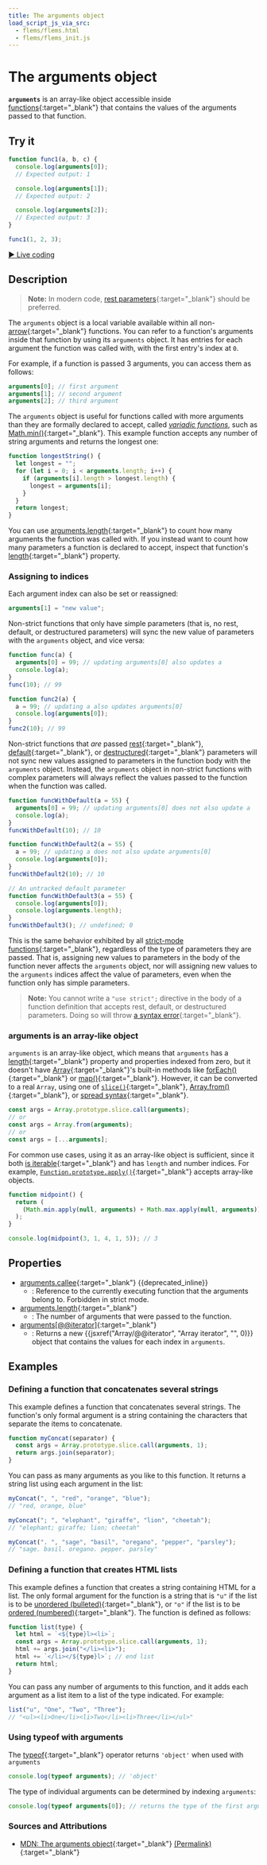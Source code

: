 ```yaml
---
title: The arguments object
load_script_js_via_src:
  - flems/flems.html
  - flems/flems_init.js
---
```


<!-- TODO: Fix jsxref links -->
# The arguments object

**`arguments`** is an array-like object accessible inside [functions](https://developer.mozilla.org/en-US/docs/Web/JavaScript/Guide/Functions){:target="_blank"} that contains the values of the arguments passed to that function.

## Try it

```js
function func1(a, b, c) {
  console.log(arguments[0]);
  // Expected output: 1

  console.log(arguments[1]);
  // Expected output: 2

  console.log(arguments[2]);
  // Expected output: 3
}

func1(1, 2, 3);
```

[&#9658; Live coding](#flems-enable)

## Description

> **Note:** In modern code, [rest parameters](https://developer.mozilla.org/en-US/docs/Web/JavaScript/Reference/Functions/rest_parameters){:target="_blank"} should be preferred.

The `arguments` object is a local variable available within all non-[arrow](https://developer.mozilla.org/en-US/docs/Web/JavaScript/Reference/Functions/Arrow_functions){:target="_blank"} functions. You can refer to a function's arguments inside that function by using its `arguments` object. It has entries for each argument the function was called with, with the first entry's index at `0`.

For example, if a function is passed 3 arguments, you can access them as follows:

```js
arguments[0]; // first argument
arguments[1]; // second argument
arguments[2]; // third argument
```

The `arguments` object is useful for functions called with more arguments than they are formally declared to accept, called [_variadic functions_](https://en.wikipedia.org/wiki/Variadic_function), such as [Math.min()](https://developer.mozilla.org/en-US/docs/Web/JavaScript/Reference/Global_Objects/Math/min){:target="_blank"}. This example function accepts any number of string arguments and returns the longest one:

```js
function longestString() {
  let longest = "";
  for (let i = 0; i < arguments.length; i++) {
    if (arguments[i].length > longest.length) {
      longest = arguments[i];
    }
  }
  return longest;
}
```

You can use [arguments.length](https://developer.mozilla.org/en-US/docs/Web/JavaScript/Reference/Functions/arguments){:target="_blank"} to count how many arguments the function was called with. If you instead want to count how many parameters a function is declared to accept, inspect that function's [length](https://developer.mozilla.org/en-US/docs/Web/JavaScript/Reference/Function/length){:target="_blank"} property.

### Assigning to indices

Each argument index can also be set or reassigned:

```js
arguments[1] = "new value";
```

Non-strict functions that only have simple parameters (that is, no rest, default, or destructured parameters) will sync the new value of parameters with the `arguments` object, and vice versa:

```js
function func(a) {
  arguments[0] = 99; // updating arguments[0] also updates a
  console.log(a);
}
func(10); // 99

function func2(a) {
  a = 99; // updating a also updates arguments[0]
  console.log(arguments[0]);
}
func2(10); // 99
```

Non-strict functions that _are_ passed [rest](https://developer.mozilla.org/en-US/docs/Web/JavaScript/Reference/Functions/rest_parameters){:target="_blank"}, [default](https://developer.mozilla.org/en-US/docs/Web/JavaScript/Reference/Functions/Default_parameters){:target="_blank"}, or [destructured](https://developer.mozilla.org/en-US/docs/Web/JavaScript/Reference/Operators/Destructuring_assignment){:target="_blank"} parameters will not sync new values assigned to parameters in the function body with the `arguments` object. Instead, the `arguments` object in non-strict functions with complex parameters will always reflect the values passed to the function when the function was called.

```js
function funcWithDefault(a = 55) {
  arguments[0] = 99; // updating arguments[0] does not also update a
  console.log(a);
}
funcWithDefault(10); // 10

function funcWithDefault2(a = 55) {
  a = 99; // updating a does not also update arguments[0]
  console.log(arguments[0]);
}
funcWithDefault2(10); // 10

// An untracked default parameter
function funcWithDefault3(a = 55) {
  console.log(arguments[0]);
  console.log(arguments.length);
}
funcWithDefault3(); // undefined; 0
```

This is the same behavior exhibited by all [strict-mode functions](https://developer.mozilla.org/en-US/docs/Web/JavaScript/Reference/Strict_mode#making_eval_and_arguments_simpler){:target="_blank"}, regardless of the type of parameters they are passed. That is, assigning new values to parameters in the body of the function never affects the `arguments` object, nor will assigning new values to the `arguments` indices affect the value of parameters, even when the function only has simple parameters.

> **Note:** You cannot write a `"use strict";` directive in the body of a function definition that accepts rest, default, or destructured parameters. Doing so will throw [a syntax error](https://developer.mozilla.org/en-US/docs/Web/JavaScript/Reference/Errors/Strict_non_simple_params){:target="_blank"}.

### arguments is an array-like object

`arguments` is an array-like object, which means that `arguments` has a [length](https://developer.mozilla.org/en-US/docs/Web/JavaScript/Reference/Functions/arguments){:target="_blank"} property and properties indexed from zero, but it doesn't have [Array](https://developer.mozilla.org/en-US/docs/Web/JavaScript/Reference/Global_Objects/Array){:target="_blank"}'s built-in methods like [forEach()](https://developer.mozilla.org/en-US/docs/Web/JavaScript/Reference/Array/forEach){:target="_blank"} or [map()](https://developer.mozilla.org/en-US/docs/Web/JavaScript/Reference/Array/map){:target="_blank"}. However, it can be converted to a real `Array`, using one of [`slice()`](https://developer.mozilla.org/en-US/docs/Web/JavaScript/Reference/Global_Objects/Array/slice){:target="_blank"}, [Array.from()](https://developer.mozilla.org/en-US/docs/Web/JavaScript/Reference/Global_Objects/Array/from){:target="_blank"}, or [spread syntax](https://developer.mozilla.org/en-US/docs/Web/JavaScript/Reference/Operators/Spread_syntax){:target="_blank"}.

```js
const args = Array.prototype.slice.call(arguments);
// or
const args = Array.from(arguments);
// or
const args = [...arguments];
```

For common use cases, using it as an array-like object is sufficient, since it both [is iterable](https://developer.mozilla.org/en-US/docs/Web/JavaScript/Reference/Functions/arguments/@@iterator){:target="_blank"} and has `length` and number indices. For example, [`Function.prototype.apply()`](https://developer.mozilla.org/en-US/docs/Web/JavaScript/Reference/Global_Objects/Function/apply){:target="_blank"} accepts array-like objects.

```js
function midpoint() {
  return (
    (Math.min.apply(null, arguments) + Math.max.apply(null, arguments)) / 2
  );
}

console.log(midpoint(3, 1, 4, 1, 5)); // 3
```

## Properties

- [arguments.callee](https://developer.mozilla.org/en-US/docs/Web/JavaScript/Reference/Functions/arguments){:target="_blank"} {{deprecated_inline}}
  - : Reference to the currently executing function that the arguments belong to. Forbidden in strict mode.
- [arguments.length](https://developer.mozilla.org/en-US/docs/Web/JavaScript/Reference/Functions/arguments){:target="_blank"}
  - : The number of arguments that were passed to the function.
- [arguments[@@iterator]](https://developer.mozilla.org/en-US/docs/Web/JavaScript/Reference/Functions/arguments){:target="_blank"}
  - : Returns a new {{jsxref("Array/@@iterator", "Array iterator", "", 0)}} object that contains the values for each index in `arguments`.

## Examples

### Defining a function that concatenates several strings

This example defines a function that concatenates several strings. The function's only formal argument is a string containing the characters that separate the items to concatenate.

```js
function myConcat(separator) {
  const args = Array.prototype.slice.call(arguments, 1);
  return args.join(separator);
}
```

You can pass as many arguments as you like to this function. It returns a string list using each argument in the list:

```js
myConcat(", ", "red", "orange", "blue");
// "red, orange, blue"

myConcat("; ", "elephant", "giraffe", "lion", "cheetah");
// "elephant; giraffe; lion; cheetah"

myConcat(". ", "sage", "basil", "oregano", "pepper", "parsley");
// "sage. basil. oregano. pepper. parsley"
```

### Defining a function that creates HTML lists

This example defines a function that creates a string containing HTML for a list. The only formal argument for the function is a string that is `"u"` if the list is to be [unordered (bulleted)](https://developer.mozilla.org/en-US/docs/Web/HTML/Element/ul){:target="_blank"}, or `"o"` if the list is to be [ordered (numbered)](https://developer.mozilla.org/en-US/docs/Web/HTML/Element/ol){:target="_blank"}. The function is defined as follows:

```js
function list(type) {
  let html = `<${type}l><li>`;
  const args = Array.prototype.slice.call(arguments, 1);
  html += args.join("</li><li>");
  html += `</li></${type}l>`; // end list
  return html;
}
```

You can pass any number of arguments to this function, and it adds each argument as a list item to a list of the type indicated. For example:

```js
list("u", "One", "Two", "Three");
// "<ul><li>One</li><li>Two</li><li>Three</li></ul>"
```

### Using typeof with arguments

The [typeof](https://developer.mozilla.org/en-US/docs/Web/JavaScript/Reference/Operators/typeof){:target="_blank"} operator returns `'object'` when used with `arguments`

```js
console.log(typeof arguments); // 'object'
```

The type of individual arguments can be determined by indexing `arguments`:

```js
console.log(typeof arguments[0]); // returns the type of the first argument
```

### Sources and Attributions

- [MDN: The arguments object](https://developer.mozilla.org/en-US/docs/Web/JavaScript/Reference/Functions/arguments){:target="_blank"} [(Permalink)](https://github.com/mdn/content/blob/7aab76c49ae49d606b4958f8dc8cd1269fb7b9b6/files/en-us/web/javascript/reference/functions/arguments/index.md){:target="_blank"}